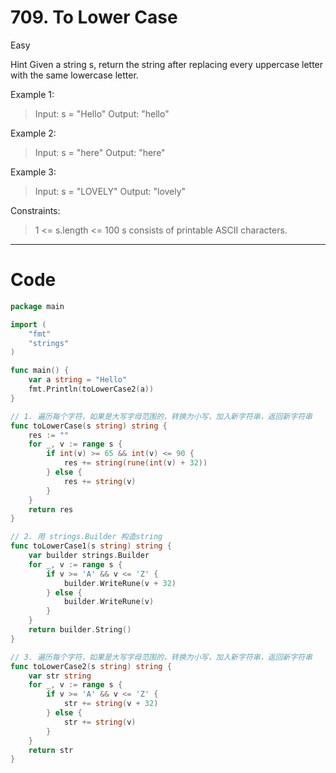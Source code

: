 # 709. To Lower Case

Easy

Hint
Given a string s, return the string after replacing every uppercase letter with the same lowercase letter.

Example 1:
> Input: s = "Hello"
Output: "hello"

Example 2:
> Input: s = "here"
Output: "here"

Example 3:
> Input: s = "LOVELY"
Output: "lovely"
 

Constraints:
> 1 <= s.length <= 100
s consists of printable ASCII characters.

---

# Code
```go
package main

import (
	"fmt"
	"strings"
)

func main() {
	var a string = "Hello"
	fmt.Println(toLowerCase2(a))
}

// 1. 遍历每个字符，如果是大写字母范围的，转换为小写，加入新字符串，返回新字符串
func toLowerCase(s string) string {
	res := ""
	for _, v := range s {
		if int(v) >= 65 && int(v) <= 90 {
			res += string(rune(int(v) + 32))
		} else {
			res += string(v)
		}
	}
	return res
}

// 2. 用 strings.Builder 构造string
func toLowerCase1(s string) string {
	var builder strings.Builder
	for _, v := range s {
		if v >= 'A' && v <= 'Z' {
			builder.WriteRune(v + 32)
		} else {
			builder.WriteRune(v)
		}
	}
	return builder.String()
}

// 3. 遍历每个字符，如果是大写字母范围的，转换为小写，加入新字符串，返回新字符串
func toLowerCase2(s string) string {
	var str string
	for _, v := range s {
		if v >= 'A' && v <= 'Z' {
			str += string(v + 32)
		} else {
			str += string(v)
		}
	}
	return str
}
```